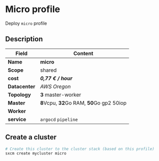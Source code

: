 # Micro profile

Deploy `micro` profile

## Description

| Field          | Content                          |
| -------------- | -------------------------------- |
| **Name**       | **micro**                            |
| **Scope**      | shared                           |
| **cost**       | ***0,77 € / hour***                    |
| **Datacenter** | _AWS Oregon_                       |
| **Topology**   | **3** master-worker                  |
| **Master**     | **8**Vcpu, **32**Go RAM, **50**Go gp2  50iop |
| **Worker**     |                                  |
| **service**    | `argocd` `pipeline`                  |

## Create a cluster

```bash
# Create this cluster to the cluster stack (based on this profile)
sxcm create mycluster micro
```
